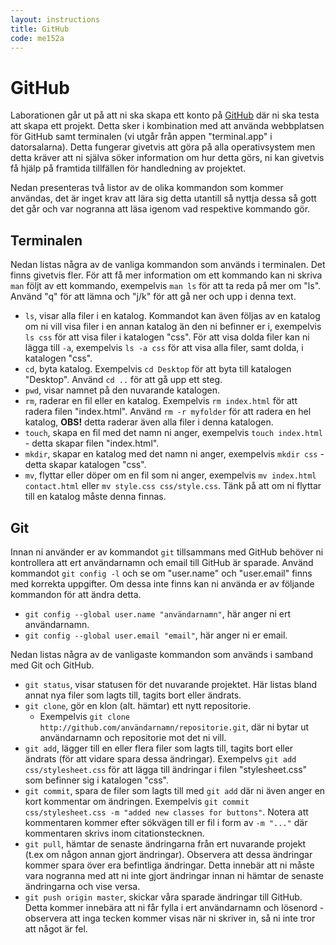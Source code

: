```yaml
---
layout: instructions
title: GitHub
code: me152a
---
```


# GitHub

Laborationen går ut på att ni ska skapa ett konto på [GitHub](http://github.com) där ni ska testa att skapa ett projekt. Detta sker i kombination med att använda webbplatsen för GitHub samt terminalen (vi utgår från appen "terminal.app" i datorsalarna). Detta fungerar givetvis att göra på alla operativsystem men detta kräver att ni själva söker information om hur detta görs, ni kan givetvis få hjälp på framtida tillfällen för handledning av projektet.

Nedan presenteras två listor av de olika kommandon som kommer användas, det är inget krav att lära sig detta utantill så nyttja dessa så gott det går och var nogranna att läsa igenom vad respektive kommando gör.

## Terminalen

Nedan listas några av de vanliga kommandon som används i terminalen. Det finns givetvis fler. För att få mer information om ett kommando kan ni skriva `man` följt av ett kommando, exempelvis `man ls` för att ta reda på mer om "ls". Använd "q" för att lämna och "j/k" för att gå ner och upp i denna text.

* `ls`, visar alla filer i en katalog. Kommandot kan även följas av en katalog om ni vill visa filer i en annan katalog än den ni befinner er i, exempelvis `ls css` för att visa filer i katalogen "css". För att visa dolda filer kan ni lägga till `-a`, exempelvis `ls -a css` för att visa alla filer, samt dolda, i katalogen "css".
* `cd`, byta katalog. Exempelvis `cd Desktop` för att byta till katalogen "Desktop". Använd `cd ..` för att gå upp ett steg.
* `pwd`, visar namnet på den nuvarande katalogen.
* `rm`, raderar en fil eller en katalog. Exempelvis `rm index.html` för att radera filen "index.html". Använd `rm -r myfolder` för att radera en hel katalog, __OBS!__ detta raderar även alla filer i denna katalogen.
* `touch`, skapa en fil med det namn ni anger, exempelvis `touch index.html` - detta skapar filen "index.html".
* `mkdir`, skapar en katalog med det namn ni anger, exempelvis `mkdir css` - detta skapar katalogen "css".
* `mv`, flyttar eller döper om en fil som ni anger, exempelvis `mv index.html contact.html` eller `mv style.css css/style.css`. Tänk på att om ni flyttar till en katalog måste denna finnas.

## Git

Innan ni använder er av kommandot `git` tillsammans med GitHub behöver ni kontrollera att ert användarnamn och email till GitHub är sparade. Använd kommandot `git config -l` och se om "user.name" och "user.email" finns med korrekta uppgifter. Om dessa inte finns kan ni använda er av följande kommandon för att ändra detta.

* `git config --global user.name "användarnamn"`, här anger ni ert användarnamn.
* `git config --global user.email "email"`, här anger ni er email.

Nedan listas några av de vanligaste kommandon som används i samband med Git och GitHub.

* `git status`, visar statusen för det nuvarande projektet. Här listas bland annat nya filer som lagts till, tagits bort eller ändrats.
* `git clone`, gör en klon (alt. hämtar) ett nytt repositorie.
    * Exempelvis `git clone http://github.com/användarnamn/repositorie.git`, där ni bytar ut användarnamn och repositorie mot det ni vill.
* `git add`, lägger till en eller flera filer som lagts till, tagits bort eller ändrats (för att vidare spara dessa ändringar). Exempelvs `git add css/stylesheet.css` för att lägga till ändringar i filen "stylesheet.css" som befinner sig i katalogen "css".
* `git commit`, spara de filer som lagts till med `git add` där ni även anger en kort kommentar om ändringen. Exempelvis `git commit css/stylesheet.css -m "added new classes for buttons"`. Notera att kommentaren kommer efter sökvägen till er fil i form av `-m "..."` där kommentaren skrivs inom citationstecknen.
* `git pull`, hämtar de senaste ändringarna från ert nuvarande projekt (t.ex om någon annan gjort ändringar). Observera att dessa ändringar kommer spara över era befintliga ändringar. Detta innebär att ni måste vara nogranna med att ni inte gjort ändringar innan ni hämtar de senaste ändringarna och vise versa.
* `git push origin master`, skickar våra sparade ändringar till GitHub. Detta kommer innebära att ni får fylla i ert användarnamn och lösenord - observera att inga tecken kommer visas när ni skriver in, så ni inte tror att något är fel.
